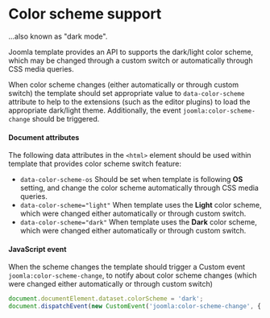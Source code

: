 Color scheme support
====================

...also known as "dark mode".

Joomla template provides an API to supports the dark/light color scheme, which may be changed through a custom switch or automatically through CSS media queries.

When color scheme changes (either automatically or through custom switch) the template should set appropriate value to `data-color-scheme` attribute 
to help to the extensions (such as the editor plugins) to load the appropriate dark/light theme. 
Additionally, the event `joomla:color-scheme-change` should be triggered.

#### Document attributes

The following data attributes in the `<html>` element should be used within template that provides color scheme switch feature:

- `data-color-scheme-os` Should be set when template is following **OS** setting, and change the color scheme automatically through CSS media queries.
- `data-color-scheme="light"` When template uses the **Light** color scheme, which were changed either automatically or through custom switch. 
- `data-color-scheme="dark"` When template uses the **Dark** color scheme, which were changed either automatically or through custom switch.

#### JavaScript event

When the scheme changes the template should trigger a Custom event `joomla:color-scheme-change`, 
to notify about color scheme changes (which were changed either automatically or through custom switch)

```javascript
document.documentElement.dataset.colorScheme = 'dark';
document.dispatchEvent(new CustomEvent('joomla:color-scheme-change', { bubbles: true }));
```


